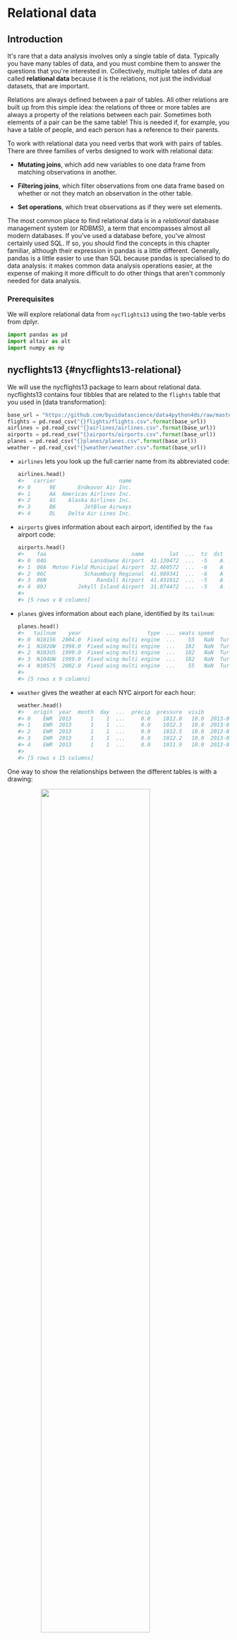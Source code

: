 # Relational data




## Introduction

It's rare that a data analysis involves only a single table of data. Typically you have many tables of data, and you must combine them to answer the questions that you're interested in. Collectively, multiple tables of data are called __relational data__ because it is the relations, not just the individual datasets, that are important.

Relations are always defined between a pair of tables. All other relations are built up from this simple idea: the relations of three or more tables are always a property of the relations between each pair. Sometimes both elements of a pair can be the same table! This is needed if, for example, you have a table of people, and each person has a reference to their parents.

To work with relational data you need verbs that work with pairs of tables. There are three families of verbs designed to work with relational data:

* __Mutating joins__, which add new variables to one data frame from matching
  observations in another.

* __Filtering joins__, which filter observations from one data frame based on
  whether or not they match an observation in the other table.

* __Set operations__, which treat observations as if they were set elements.

The most common place to find relational data is in a _relational_ database management system (or RDBMS), a term that encompasses almost all modern databases. If you've used a database before, you've almost certainly used SQL. If so, you should find the concepts in this chapter familiar, although their expression in pandas is a little different. Generally, pandas is a little easier to use than SQL because pandas is specialised to do data analysis: it makes common data analysis operations easier, at the expense of making it more difficult to do other things that aren't commonly needed for data analysis.

### Prerequisites

We will explore relational data from `nycflights13` using the two-table verbs from dplyr.


```python
import pandas as pd
import altair as alt
import numpy as np
```

## nycflights13 {#nycflights13-relational}

We will use the nycflights13 package to learn about relational data. nycflights13 contains four tibbles that are related to the `flights` table that you used in [data transformation]:


```python
base_url = "https://github.com/byuidatascience/data4python4ds/raw/master/data-raw/"
flights = pd.read_csv("{}flights/flights.csv".format(base_url))
airlines = pd.read_csv("{}airlines/airlines.csv".format(base_url))
airports = pd.read_csv("{}airports/airports.csv".format(base_url))
planes = pd.read_csv("{}planes/planes.csv".format(base_url))
weather = pd.read_csv("{}weather/weather.csv".format(base_url))
```


*   `airlines` lets you look up the full carrier name from its abbreviated
    code:

    
    ```python
    airlines.head()
    #>   carrier                    name
    #> 0      9E       Endeavor Air Inc.
    #> 1      AA  American Airlines Inc.
    #> 2      AS    Alaska Airlines Inc.
    #> 3      B6         JetBlue Airways
    #> 4      DL    Delta Air Lines Inc.
    ```

*   `airports` gives information about each airport, identified by the `faa`
    airport code:

    
    ```python
    airports.head()
    #>    faa                           name        lat  ...  tz  dst             tzone
    #> 0  04G              Lansdowne Airport  41.130472  ...  -5    A  America/New_York
    #> 1  06A  Moton Field Municipal Airport  32.460572  ...  -6    A   America/Chicago
    #> 2  06C            Schaumburg Regional  41.989341  ...  -6    A   America/Chicago
    #> 3  06N                Randall Airport  41.431912  ...  -5    A  America/New_York
    #> 4  09J          Jekyll Island Airport  31.074472  ...  -5    A  America/New_York
    #> 
    #> [5 rows x 8 columns]
    ```

*   `planes` gives information about each plane, identified by its `tailnum`:

    
    ```python
    planes.head()
    #>   tailnum    year                     type  ... seats speed     engine
    #> 0  N10156  2004.0  Fixed wing multi engine  ...    55   NaN  Turbo-fan
    #> 1  N102UW  1998.0  Fixed wing multi engine  ...   182   NaN  Turbo-fan
    #> 2  N103US  1999.0  Fixed wing multi engine  ...   182   NaN  Turbo-fan
    #> 3  N104UW  1999.0  Fixed wing multi engine  ...   182   NaN  Turbo-fan
    #> 4  N10575  2002.0  Fixed wing multi engine  ...    55   NaN  Turbo-fan
    #> 
    #> [5 rows x 9 columns]
    ```

*   `weather` gives the weather at each NYC airport for each hour:

    
    ```python
    weather.head()
    #>   origin  year  month  day  ...  precip  pressure  visib             time_hour
    #> 0    EWR  2013      1    1  ...     0.0    1012.0   10.0  2013-01-01T06:00:00Z
    #> 1    EWR  2013      1    1  ...     0.0    1012.3   10.0  2013-01-01T07:00:00Z
    #> 2    EWR  2013      1    1  ...     0.0    1012.5   10.0  2013-01-01T08:00:00Z
    #> 3    EWR  2013      1    1  ...     0.0    1012.2   10.0  2013-01-01T09:00:00Z
    #> 4    EWR  2013      1    1  ...     0.0    1011.9   10.0  2013-01-01T10:00:00Z
    #> 
    #> [5 rows x 15 columns]
    ```

One way to show the relationships between the different tables is with a drawing:

<img src="diagrams/relational-nycflights.png" width="70%" style="display: block; margin: auto;" />

This diagram is a little overwhelming, but it's simple compared to some you'll see in the wild! The key to understanding diagrams like this is to remember each relation always concerns a pair of tables. You don't need to understand the whole thing; you just need to understand the chain of relations between the tables that you are interested in.

For nycflights13:

* `flights` connects to `planes` via a single variable, `tailnum`.

* `flights` connects to `airlines` through the `carrier` variable.

* `flights` connects to `airports` in two ways: via the `origin` and
  `dest` variables.

* `flights` connects to `weather` via `origin` (the location), and
  `year`, `month`, `day` and `hour` (the time).

### Exercises

1.  Imagine you wanted to draw (approximately) the route each plane flies from
    its origin to its destination. What variables would you need? What tables
    would you need to combine?

1.  I forgot to draw the relationship between `weather` and `airports`.
    What is the relationship and how should it appear in the diagram?

1.  `weather` only contains information for the origin (NYC) airports. If
    it contained weather records for all airports in the USA, what additional
    relation would it define with `flights`?

1.  We know that some days of the year are "special", and fewer people than
    usual fly on them. How might you represent that data as a data frame?
    What would be the primary keys of that table? How would it connect to the
    existing tables?

## Keys

The variables used to connect each pair of tables are called __keys__. A key is a variable (or set of variables) that uniquely identifies an observation. In simple cases, a single variable is sufficient to identify an observation. For example, each plane is uniquely identified by its `tailnum`. In other cases, multiple variables may be needed. For example, to identify an observation in `weather` you need five variables: `year`, `month`, `day`, `hour`, and `origin`.

There are two types of keys:

* A __primary key__ uniquely identifies an observation in its own table.
  For example, `planes.tailnum` is a primary key because it uniquely identifies
  each plane in the `planes` table.

* A __foreign key__ uniquely identifies an observation in another table.
  For example, `flights.tailnum` is a foreign key because it appears in the
  `flights` table where it matches each flight to a unique plane.

A variable can be both a primary key _and_ a foreign key. For example, `origin` is part of the `weather` primary key, and is also a foreign key for the `airport` table.

Once you've identified the primary keys in your tables, it's good practice to verify that they do indeed uniquely identify each observation. One way to do that is to `value_counts()` the primary keys and look for entries where the count is greater than one:


```python
planes.tailnum.value_counts().value_counts()
#> 1    3322
#> Name: tailnum, dtype: int64
(weather.
    groupby(['year', 'month','day','hour', 'origin']).
    size().reset_index(name = 'n').n.value_counts())
#> 1    26109
#> 2        3
#> Name: n, dtype: int64
```

Sometimes a table doesn't have an explicit primary key: each row is an observation, but no combination of variables reliably identifies it. For example, what's the primary key in the `flights` table? You might think it would be the date plus the flight or tail number, but neither of those are unique:


```python
(flights.
  groupby(['year', 'month','day', 'flight']).
  size().reset_index(name = 'n').n.value_counts())
#> 1    274398
#> 2     27029
#> 3      2636
#> 4       103
#> Name: n, dtype: int64
(flights.
  groupby(['year', 'month','day', 'tailnum']).
  size().reset_index(name = 'n').n.value_counts())
#> 1    186729
#> 2     49530
#> 3     12211
#> 4      2863
#> 5        78
#> Name: n, dtype: int64
```

When starting to work with this data, I had naively assumed that each flight number would be only used once per day: that would make it much easier to communicate problems with a specific flight. Unfortunately that is not the case! If a table lacks a primary key, it's sometimes useful to add one with `mutate()` and `row_number()`. That makes it easier to match observations if you've done some filtering and want to check back in with the original data. This is called a __surrogate key__.

A primary key and the corresponding foreign key in another table form a __relation__. Relations are typically one-to-many. For example, each flight has one plane, but each plane has many flights. In other data, you'll occasionally see a 1-to-1 relationship. You can think of this as a special case of 1-to-many. You can model many-to-many relations with a many-to-1 relation plus a 1-to-many relation. For example, in this data there's a many-to-many relationship between airlines and airports: each airline flies to many airports; each airport hosts many airlines.

### Exercises

1.  Add a surrogate key to `flights`.

## Mutating joins {#mutating-joins}

The first tool we'll look at for combining a pair of tables is the __mutating join__. A mutating join allows you to combine variables from two tables. It first matches observations by their keys, then copies across variables from one table to the other.

Like `assign()`, the join functions add variables to the right, so if you have a lot of variables already, the new variables won't get printed out. For these examples, we'll make it easier to see what's going on in the examples by creating a narrower dataset:


```python
flights2 = flights.filter(['year','month', 'day','hour', 'origin', 'dest', 'tailnum', 'carrier'])
flights2
#>         year  month  day  hour origin dest tailnum carrier
#> 0       2013      1    1     5    EWR  IAH  N14228      UA
#> 1       2013      1    1     5    LGA  IAH  N24211      UA
#> 2       2013      1    1     5    JFK  MIA  N619AA      AA
#> 3       2013      1    1     5    JFK  BQN  N804JB      B6
#> 4       2013      1    1     6    LGA  ATL  N668DN      DL
#> ...      ...    ...  ...   ...    ...  ...     ...     ...
#> 336771  2013      9   30    14    JFK  DCA     NaN      9E
#> 336772  2013      9   30    22    LGA  SYR     NaN      9E
#> 336773  2013      9   30    12    LGA  BNA  N535MQ      MQ
#> 336774  2013      9   30    11    LGA  CLE  N511MQ      MQ
#> 336775  2013      9   30     8    LGA  RDU  N839MQ      MQ
#> 
#> [336776 rows x 8 columns]
```

(Remember, when you're in VS Code, you can also use the data viewer to avoid this problem.)

Imagine you want to add the full airline name to the `flights2` data. You can combine the `airlines` and `flights2` data frames with `merge()` using `how = 'left'`:


```python
(flights2.
  merge(airlines, on = 'carrier', how = 'left').
  drop(columns = ['origin', 'dest']))
#>         year  month  day  hour tailnum carrier                    name
#> 0       2013      1    1     5  N14228      UA   United Air Lines Inc.
#> 1       2013      1    1     5  N24211      UA   United Air Lines Inc.
#> 2       2013      1    1     5  N619AA      AA  American Airlines Inc.
#> 3       2013      1    1     5  N804JB      B6         JetBlue Airways
#> 4       2013      1    1     6  N668DN      DL    Delta Air Lines Inc.
#> ...      ...    ...  ...   ...     ...     ...                     ...
#> 336771  2013      9   30    14     NaN      9E       Endeavor Air Inc.
#> 336772  2013      9   30    22     NaN      9E       Endeavor Air Inc.
#> 336773  2013      9   30    12  N535MQ      MQ               Envoy Air
#> 336774  2013      9   30    11  N511MQ      MQ               Envoy Air
#> 336775  2013      9   30     8  N839MQ      MQ               Envoy Air
#> 
#> [336776 rows x 7 columns]
```

The result of joining airlines to flights2 is an additional variable: `name`. The following sections explain, in detail, how mutating joins work. You'll start by learning a useful visual representation of joins. We'll then use that to explain the four mutating join functions: the inner join, and the three outer joins. When working with real data, keys don't always uniquely identify observations, so next we'll talk about what happens when there isn't a unique match. Finally, you'll learn how to tell dplyr which variables are the keys for a given join.

### Understanding joins

To help you learn how joins work, I'm going to use a visual representation:

<img src="diagrams/join-setup.png" width="118" style="display: block; margin: auto;" />

```python
x = pd.DataFrame({
    'key': [1,2,3],
    'val_x': ['x1', 'x2', 'x3']})


y = pd.DataFrame({
    'key': [1,2,3],
    'val_y': ['y1', 'y2', 'y3']})
```

The coloured column represents the "key" variable: these are used to match the rows between the tables. The grey column represents the "value" column that is carried along for the ride. In these examples I'll show a single key variable, but the idea generalises in a straightforward way to multiple keys and multiple values.

A join is a way of connecting each row in `x` to zero, one, or more rows in `y`. The following diagram shows each potential match as an intersection of a pair of lines.

<img src="diagrams/join-setup2.png" width="166" style="display: block; margin: auto;" />

(If you look closely, you might notice that we've switched the order of the key and value columns in `x`. This is to emphasise that joins match based on the key; the value is just carried along for the ride.)

In an actual join, matches will be indicated with dots. The number of dots = the number of matches = the number of rows in the output.

<img src="diagrams/join-inner.png" width="338" style="display: block; margin: auto;" />

### Inner join {#inner-join}

The simplest type of join is the __inner join__. An inner join matches pairs of observations whenever their keys are equal using the argument `how = 'inner'`:

<img src="diagrams/join-inner.png" width="338" style="display: block; margin: auto;" />

(To be precise, this is an inner __equijoin__ because the keys are matched using the equality operator. Since most joins are equijoins we usually drop that specification.)

The output of an inner join is a new data frame that contains the key, the x values, and the y values. We use `by` to tell dplyr which variable is the key:


```python
x.merge(y, on = 'key', how = 'inner')
#>    key val_x val_y
#> 0    1    x1    y1
#> 1    2    x2    y2
#> 2    3    x3    y3
```

The most important property of an inner join is that unmatched rows are not included in the result. This means that generally inner joins are usually not appropriate for use in analysis because it's too easy to lose observations.

### Outer joins {#outer-join}

An inner join keeps observations that appear in both tables. An __outer join__ keeps observations that appear in at least one of the tables. There are three types of outer joins:

* A __left join__ keeps all observations in `x` using `how = 'left'`.
* A __right join__ keeps all observations in `y` using `how = 'right'`.
* A __full join__ keeps all observations in `x` and `y` using `how = 'full'`.

These joins work by adding an additional "virtual" observation to each table. This observation has a key that always matches (if no other key matches), and a value filled with `NA`.

Graphically, that looks like:

<img src="diagrams/join-outer.png" width="355" style="display: block; margin: auto;" />

The most commonly used join is the left join: you use this whenever you look up additional data from another table, because it preserves the original observations even when there isn't a match. The left join should be your default join: use it unless you have a strong reason to prefer one of the others.

Another way to depict the different types of joins is with a Venn diagram:

<img src="diagrams/join-venn.png" width="551" style="display: block; margin: auto;" />

However, this is not a great representation. It might jog your memory about which join preserves the observations in which table, but it suffers from a major limitation: a Venn diagram can't show what happens when keys don't uniquely identify an observation.

### Duplicate keys {#join-matches}

So far all the diagrams have assumed that the keys are unique. But that's not always the case. This section explains what happens when the keys are not unique. There are two possibilities:

1.  One table has duplicate keys. This is useful when you want to
    add in additional information as there is typically a one-to-many
    relationship.

    <img src="diagrams/join-one-to-many.png" width="279" style="display: block; margin: auto;" />

    Note that I've put the key column in a slightly different position
    in the output. This reflects that the key is a primary key in `y`
    and a foreign key in `x`.

    
    ```python
    x = pd.DataFrame({
    'key': [1, 2, 2, 1],
    'val_x': ['x1', 'x2', 'x3', 'x4']})
    
    
    y = pd.DataFrame({
    'key': [1,2],
    'val_y': ['y1', 'y2']})
    
    x.merge(y, on = 'key', how = 'left')
    #>    key val_x val_y
    #> 0    1    x1    y1
    #> 1    2    x2    y2
    #> 2    2    x3    y2
    #> 3    1    x4    y1
    ```

1.  Both tables have duplicate keys. This is usually an error because in
    neither table do the keys uniquely identify an observation. When you join
    duplicated keys, you get all possible combinations, the Cartesian product:

    <img src="diagrams/join-many-to-many.png" width="342" style="display: block; margin: auto;" />

    
    ```python
    x = pd.DataFrame({
    'key': [1, 2, 2, 1],
    'val_x': ['x1', 'x2', 'x3', 'x4']})
    
    y = pd.DataFrame({
    'key': [1,2],
    'val_y': ['y1', 'y2']})
    
    x.merge(y, on = 'key', how = 'left')
    #>    key val_x val_y
    #> 0    1    x1    y1
    #> 1    2    x2    y2
    #> 2    2    x3    y2
    #> 3    1    x4    y1
    ```

### Defining the key columns {#join-by}

So far, the pairs of tables have always been joined by a single variable, and that variable has the same name in both tables. That constraint was encoded by `on = "key"`. You can use other values for `on` to connect the tables in other ways:

  * The default, `by = NULL`, uses all variables that appear in both tables,
    the so called __natural__ join. The default `how` is __left join__. For example, 
    the flights and weather tables match on their common variables:
    `year`, `month`, `day`, `hour` and `origin`.

    
    ```python
    flights2.merge(weather)
    #>         year  month  day  hour  ... precip pressure visib             time_hour
    #> 0       2013      1    1     5  ...    0.0   1011.9  10.0  2013-01-01T10:00:00Z
    #> 1       2013      1    1     5  ...    0.0   1011.9  10.0  2013-01-01T10:00:00Z
    #> 2       2013      1    1     5  ...    0.0   1011.4  10.0  2013-01-01T10:00:00Z
    #> 3       2013      1    1     5  ...    0.0   1012.1  10.0  2013-01-01T10:00:00Z
    #> 4       2013      1    1     5  ...    0.0   1012.1  10.0  2013-01-01T10:00:00Z
    #> ...      ...    ...  ...   ...  ...    ...      ...   ...                   ...
    #> 335215  2013      9   30    22  ...    0.0   1016.5  10.0  2013-10-01T02:00:00Z
    #> 335216  2013      9   30    22  ...    0.0   1016.5  10.0  2013-10-01T02:00:00Z
    #> 335217  2013      9   30    22  ...    0.0   1016.5  10.0  2013-10-01T02:00:00Z
    #> 335218  2013      9   30    22  ...    0.0   1016.5  10.0  2013-10-01T02:00:00Z
    #> 335219  2013      9   30    23  ...    0.0   1016.3  10.0  2013-10-01T03:00:00Z
    #> 
    #> [335220 rows x 18 columns]
    ```

  * A character vector, `on = "x"`. This is like a natural join, but uses only
    some of the common variables. For example, `flights` and `planes` have
    `year` variables, but they mean different things so we only want to join by
    `tailnum`. If you have two variables then you can use `on = ["x", "y"]`

    
    ```python
    flights2.merge(planes, on = 'tailnum')
    #>         year_x  month  day  hour  ... engines seats speed     engine
    #> 0         2013      1    1     5  ...       2   149   NaN  Turbo-fan
    #> 1         2013      1    8    14  ...       2   149   NaN  Turbo-fan
    #> 2         2013      1    9     7  ...       2   149   NaN  Turbo-fan
    #> 3         2013      1    9    11  ...       2   149   NaN  Turbo-fan
    #> 4         2013      1   13     8  ...       2   149   NaN  Turbo-fan
    #> ...        ...    ...  ...   ...  ...     ...   ...   ...        ...
    #> 284165    2013      9   20    18  ...       2    80   NaN  Turbo-fan
    #> 284166    2013      9   22    18  ...       2    80   NaN  Turbo-fan
    #> 284167    2013      9   23    18  ...       2    80   NaN  Turbo-fan
    #> 284168    2013      9   24    18  ...       2    80   NaN  Turbo-fan
    #> 284169    2013      9   28     7  ...       2   149   NaN  Turbo-fan
    #> 
    #> [284170 rows x 16 columns]
    ```

    Note that the `year` variables (which appear in both input data frames,
    but are not constrained to be equal) are disambiguated in the output with
    a suffix.

  * A character vector: `left_on = "a"` and `right_on = "b"``. This will
    match variable `a` in table `x` to variable `b` in table `y`. The
    variables from `x` will be used in the output.

    For example, if we want to draw a map we need to combine the flights data
    with the airports data which contains the location (`lat` and `lon`) of
    each airport. Each flight has an origin and destination `airport`, so we
    need to specify which one we want to join to:

    
    ```python
    flights2.merge(airports, left_on = 'dest', right_on = 'faa')
    #>         year  month  day  hour  ...  alt tz dst              tzone
    #> 0       2013      1    1     5  ...   97 -6   A    America/Chicago
    #> 1       2013      1    1     5  ...   97 -6   A    America/Chicago
    #> 2       2013      1    1     6  ...   97 -6   A    America/Chicago
    #> 3       2013      1    1     7  ...   97 -6   A    America/Chicago
    #> 4       2013      1    1     7  ...   97 -6   A    America/Chicago
    #> ...      ...    ...  ...   ...  ...  ... ..  ..                ...
    #> 329169  2013      8    3    16  ...  152 -9   A  America/Anchorage
    #> 329170  2013      8   10    16  ...  152 -9   A  America/Anchorage
    #> 329171  2013      8   17    16  ...  152 -9   A  America/Anchorage
    #> 329172  2013      8   24    16  ...  152 -9   A  America/Anchorage
    #> 329173  2013      7   27     1  ...   22 -5   A   America/New_York
    #> 
    #> [329174 rows x 16 columns]
    flights2.merge(airports, left_on = 'origin', right_on = 'faa')
    #>         year  month  day  hour origin  ...        lon alt tz dst             tzone
    #> 0       2013      1    1     5    EWR  ... -74.168667  18 -5   A  America/New_York
    #> 1       2013      1    1     5    EWR  ... -74.168667  18 -5   A  America/New_York
    #> 2       2013      1    1     6    EWR  ... -74.168667  18 -5   A  America/New_York
    #> 3       2013      1    1     6    EWR  ... -74.168667  18 -5   A  America/New_York
    #> 4       2013      1    1     6    EWR  ... -74.168667  18 -5   A  America/New_York
    #> ...      ...    ...  ...   ...    ...  ...        ...  .. ..  ..               ...
    #> 336771  2013      9   30    22    JFK  ... -73.778925  13 -5   A  America/New_York
    #> 336772  2013      9   30    22    JFK  ... -73.778925  13 -5   A  America/New_York
    #> 336773  2013      9   30    22    JFK  ... -73.778925  13 -5   A  America/New_York
    #> 336774  2013      9   30    23    JFK  ... -73.778925  13 -5   A  America/New_York
    #> 336775  2013      9   30    14    JFK  ... -73.778925  13 -5   A  America/New_York
    #> 
    #> [336776 rows x 16 columns]
    ```

### Exercises

1.  Add the location of the origin _and_ destination (i.e. the `lat` and `lon`)
    to `flights`.

1.  Is there a relationship between the age of a plane and its delays?

1.  What weather conditions make it more likely to see a delay?

### Other implementations

The pandas user guide on [Merge, join, and concatenate](https://pandas.pydata.org/pandas-docs/stable/user_guide/merging.html#database-style-dataframe-or-named-series-joining-merging) provides documentation on [joining using and index](https://pandas.pydata.org/pandas-docs/stable/user_guide/merging.html#joining-on-index).

SQL is the inspiration for pandas `merge()` function, so the translation is straightforward:

dplyr                                | SQL
-------------------------------------|-------------------------------------------
`x.merge(y, on = 'z', how = 'inner')`| `SELECT * FROM x INNER JOIN y USING (z)`
`x.merge(y, on = 'z', how = 'left')` | `SELECT * FROM x LEFT OUTER JOIN y USING (z)`
`x.merge(y, on = 'z', how = 'right')`| `SELECT * FROM x RIGHT OUTER JOIN y USING (z)`
`x.merge(y, on = 'z', how = 'outer')`| `SELECT * FROM x FULL OUTER JOIN y USING (z)`

Note that "INNER" and "OUTER" are optional, and often omitted.

Joining different variables between the tables, e.g. `x.merge(y, how = 'inner', left_on = 'a', right_on = 'b')` uses a slightly different syntax in SQL: `SELECT * FROM x INNER JOIN y ON x.a = y.b`. As this syntax suggests, SQL supports a wider  range of join types than pandas because you can connect the tables using constraints other than equality (sometimes called non-equijoins).

## Filtering joins {#filtering-joins}

Filtering joins match observations in the same way as mutating joins, but affect the observations, not the variables. There are two types:

* semi joins __keeps__ all observations in `x` that have a match in `y`.
* anti joins __drops__ all observations in `x` that have a match in `y`.

Semi-joins are useful for matching filtered summary tables back to the original rows. For example, imagine that you'd found the 10 days with highest average delays. How would you construct the filter statement that used `year`, `month`, and `day` to match it back to `flights`?

Instead you can use a semi-joins, which connects the two tables like a mutating join, but instead of adding new columns, only keeps the rows in `x` that have a match in `y`:


Graphically, a semi-join looks like this:

<img src="diagrams/join-semi.png" width="307" style="display: block; margin: auto;" />

Only the existence of a match is important; it doesn't matter which observation is matched. This means that filtering joins never duplicate rows like mutating joins do:

<img src="diagrams/join-semi-many.png" width="312" style="display: block; margin: auto;" />

The inverse of a semi-join is an anti-join. An anti-join keeps the rows that _don't_ have a match:

<img src="diagrams/join-anti.png" width="307" style="display: block; margin: auto;" />

Anti-joins are useful for diagnosing join mismatches. For example, when connecting `flights` and `planes`, you might be interested to know that there are many `flights` that don't have a match in `planes`:

the pandas merge arguments don't handle these two types of joins.  However you can use pandas to get the same results. [Anti-Join Pandas on stackoverflow](https://stackoverflow.com/questions/38516664/anti-join-pandas) provides a guide. 

### Exercises

1.  What does it mean for a flight to have a missing `tailnum`? What do the
    tail numbers that don't have a matching record in `planes` have in common?
    (Hint: one variable explains ~90% of the problems.)

1.  Filter flights to only show flights with planes that have flown at least 100
    flights.

1.  Find the 48 hours (over the course of the whole year) that have the worst
    delays. Cross-reference it with the `weather` data. Can you see any
    patterns?

1.  You might expect that there's an implicit relationship between plane
    and airline, because each plane is flown by a single airline. Confirm
    or reject this hypothesis using the tools you've learned above.

## Join problems

The data you've been working with in this chapter has been cleaned up so that you'll have as few problems as possible. Your own data is unlikely to be so nice, so there are a few things that you should do with your own data to make your joins go smoothly.

1.  Start by identifying the variables that form the primary key in each table.
    You should usually do this based on your understanding of the data, not
    empirically by looking for a combination of variables that give a
    unique identifier. If you just look for variables without thinking about
    what they mean, you might get (un)lucky and find a combination that's
    unique in your current data but the relationship might not be true in
    general.

    For example, the altitude and longitude uniquely identify each airport,
    but they are not good identifiers!

    
    ```python
    airports.groupby(['alt', 'lon']).size().value_counts()
    #> 1    1458
    #> dtype: int64
    ```

1.  Check that none of the variables in the primary key are missing. If
    a value is missing then it can't identify an observation!

1.  Check that your foreign keys match primary keys in another table. It's 
    common for keys not to match because of data entry errors. Fixing these
    is often a lot of work.

    If you do have missing keys, you'll need to be thoughtful about your
    use of inner vs. outer joins, carefully considering whether or not you
    want to drop rows that don't have a match.

Be aware that simply checking the number of rows before and after the join is not sufficient to ensure that your join has gone smoothly. If you have an inner join with duplicate keys in both tables, you might get unlucky as the number of dropped rows might exactly equal the number of duplicated rows!

